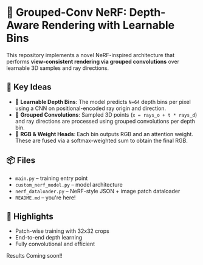 
# 🔬 Grouped-Conv NeRF: Depth-Aware Rendering with Learnable Bins

This repository implements a novel NeRF-inspired architecture that performs **view-consistent rendering via grouped convolutions** over learnable 3D samples and ray directions.

## 🧠 Key Ideas

- 🔹 **Learnable Depth Bins**: The model predicts `N=64` depth bins per pixel using a CNN on positional-encoded ray origin and direction.
- 🔹 **Grouped Convolutions**: Sampled 3D points (`x = rays_o + t * rays_d`) and ray directions are processed using grouped convolutions per depth bin.
- 🔹 **RGB & Weight Heads**: Each bin outputs RGB and an attention weight. These are fused via a softmax-weighted sum to obtain the final RGB.



## 📦 Files

- `main.py` – training entry point
- `custom_nerf_model.py` – model architecture
- `nerf_dataloader.py` – NeRF-style JSON + image patch dataloader
- `README.md` – you're here!

## 🚀 Highlights

- Patch-wise training with 32x32 crops
- End-to-end depth learning
- Fully convolutional and efficient

Results Coming soon!!
